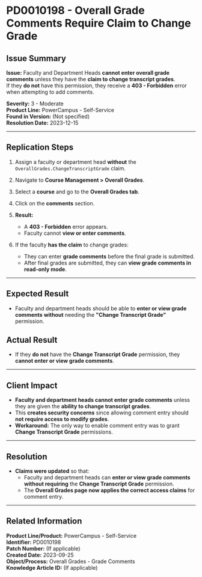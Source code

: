 # PD0010198 - Overall Grade Comments Require Claim to Change Grade

## Issue Summary
**Issue:** Faculty and Department Heads **cannot enter overall grade comments** unless they have the **claim to change transcript grades**.  
If they **do not** have this permission, they receive a **403 - Forbidden** error when attempting to add comments.

**Severity:** 3 - Moderate  
**Product Line:** PowerCampus - Self-Service  
**Found in Version:** (Not specified)  
**Resolution Date:** 2023-12-15  

---

## Replication Steps
1. Assign a faculty or department head **without** the `OverallGrades.ChangeTranscriptGrade` claim.
2. Navigate to **Course Management > Overall Grades**.
3. Select a **course** and go to the **Overall Grades tab**.
4. Click on the **comments** section.
5. **Result:**
   - A **403 - Forbidden** error appears.
   - Faculty cannot **view or enter comments**.

6. If the faculty **has the claim** to change grades:
   - They can enter **grade comments** before the final grade is submitted.
   - After final grades are submitted, they can **view grade comments in read-only mode**.

---

## Expected Result
- Faculty and department heads should be able to **enter or view grade comments** **without** needing the **"Change Transcript Grade"** permission.

## Actual Result
- If they **do not** have the **Change Transcript Grade** permission, they **cannot enter or view grade comments**.

---

## Client Impact
- **Faculty and department heads cannot enter grade comments** unless they are given the **ability to change transcript grades**.
- This **creates security concerns** since allowing comment entry should **not require access to modify grades**.
- **Workaround:** The only way to enable comment entry was to grant **Change Transcript Grade** permissions.

---

## Resolution
- **Claims were updated** so that:
  - Faculty and department heads can **enter or view grade comments** **without requiring** the **Change Transcript Grade** permission.
  - The **Overall Grades page now applies the correct access claims** for comment entry.

---

## Related Information
**Product Line/Product:** PowerCampus - Self-Service  
**Identifier:** PD0010198  
**Patch Number:** (If applicable)  
**Created Date:** 2023-09-25  
**Object/Process:** Overall Grades - Grade Comments  
**Knowledge Article ID:** (If applicable)
